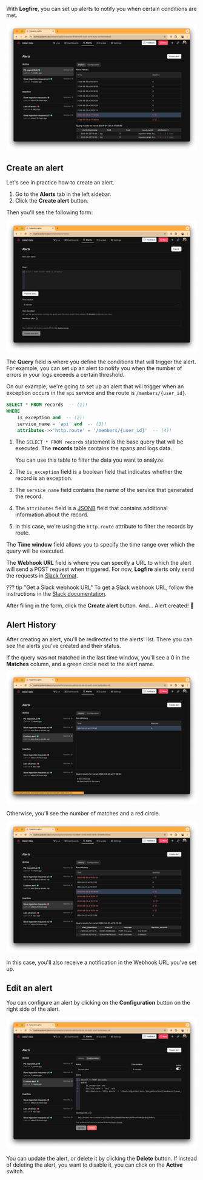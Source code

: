 With **Logfire**, you can set up alerts to notify you when certain conditions are met.

![Logfire alerts screen](../../images/guide/browser-alerts-full.png)

## Create an alert

Let's see in practice how to create an alert.

1. Go to the **Alerts** tab in the left sidebar.
2. Click the **Create alert** button.

Then you'll see the following form:

![Create alert form](../../images/guide/browser-alerts-create.png)

The **Query** field is where you define the conditions that will trigger the alert.
For example, you can set up an alert to notify you when the number of errors in your logs exceeds a certain threshold.

On our example, we're going to set up an alert that will trigger when an exception occurs in the `api` service
and the route is `/members/{user_id}`.

```sql
SELECT * FROM records  -- (1)!
WHERE
    is_exception and  -- (2)!
    service_name = 'api' and  -- (3)!
    attributes->>'http.route' = '/members/{user_id}'  -- (4)!
```

1. The `SELECT * FROM records` statement is the base query that will be executed. The **records** table contains the spans and logs data.

    You can use this table to filter the data you want to analyze.

2. The `is_exception` field is a boolean field that indicates whether the record is an exception.
3. The `service_name` field contains the name of the service that generated the record.
4. The `attributes` field is a [JSONB] field that contains additional information about the record.
5. In this case, we're using the `http.route` attribute to filter the records by route.

The **Time window** field allows you to specify the time range over which the query will be executed.

The **Webhook URL** field is where you can specify a URL to which the alert will send a POST request when triggered.
For now, **Logfire** alerts only send the requests in [Slack format].

??? tip "Get a Slack webhook URL"
    To get a Slack webhook URL, follow the instructions in the [Slack documentation](https://api.slack.com/messaging/webhooks).

After filling in the form, click the **Create alert** button. And... Alert created! :tada:

## Alert History

After creating an alert, you'll be redirected to the alerts' list. There you can see the alerts you've created and their status.

If the query was not matched in the last time window, you'll see a 0 in the **Matches** column, and a green circle next to the alert name.

![Alerts list](../../images/guide/browser-alerts-no-error.png)

Otherwise, you'll see the number of matches and a red circle.

![Alerts list with error](../../images/guide/browser-alerts-error.png)

In this case, you'll also receive a notification in the Webhook URL you've set up.

## Edit an alert

You can configure an alert by clicking on the **Configuration** button on the right side of the alert.

![Edit alert](../../images/guide/browser-alerts-edit.png)

You can update the alert, or delete it by clicking the **Delete** button. If instead of deleting the alert, you want to disable it, you can click on the **Active** switch.

[Slack format]: https://api.slack.com/reference/surfaces/formatting
[JSONB]: https://www.postgresql.org/docs/current/datatype-json.html
